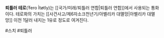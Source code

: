 **퇴틀러 테로**(Ŧero Ìtøtly)는 [[국가/미래/퇴틀러 연합|퇴틀러 연합]]에서 사용되는 통화이다. 테로화의 가치는 [[사건사고/제6자소크천년기/아벨리카 대멸망|아벨리카 대멸망]] 이전 1달러 내지는 1유로 정도로 여겨진다.

#스치 #퇴틀러 